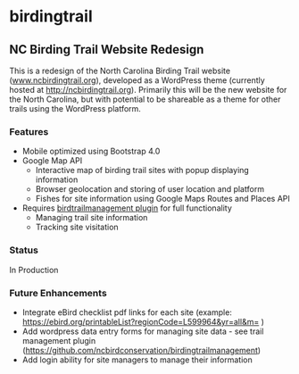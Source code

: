 # birdingtrail
## NC Birding Trail Website Redesign

This is a redesign of the North Carolina Birding Trail website (www.ncbirdingtrail.org), developed as a WordPress theme (currently hosted at http://ncbirdingtrail.org). Primarily this will be the new website for the North Carolina, but with potential to be shareable as a theme for other trails using the WordPress platform.

### Features
* Mobile optimized using Bootstrap 4.0
* Google Map API
  * Interactive map of birding trail sites with popup displaying information
  * Browser geolocation and storing of user location and platform
  * Fishes for site information using Google Maps Routes and Places API
* Requires [birdtrailmanagement plugin](https://github.com/skaclmbr/birdingtrailmanagement) for full functionality
  * Managing trail site information
  * Tracking site visitation

### Status
In Production

### Future Enhancements
* Integrate eBird checklist pdf links for each site (example: https://ebird.org/printableList?regionCode=L599964&yr=all&m= )
* Add wordpress data entry forms for managing site data - see trail management plugin (https://github.com/ncbirdconservation/birdingtrailmanagement)
* Add login ability for site managers to manage their information
